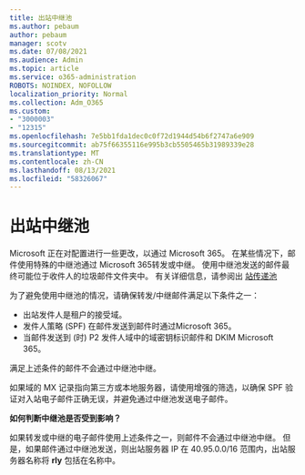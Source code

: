 ```yaml
---
title: 出站中继池
ms.author: pebaum
author: pebaum
manager: scotv
ms.date: 07/08/2021
ms.audience: Admin
ms.topic: article
ms.service: o365-administration
ROBOTS: NOINDEX, NOFOLLOW
localization_priority: Normal
ms.collection: Adm_O365
ms.custom:
- "3000003"
- "12315"
ms.openlocfilehash: 7e5bb1fda1dec0c0f72d1944d54b6f2747a6e909
ms.sourcegitcommit: ab75f66355116e995b3cb5505465b31989339e28
ms.translationtype: MT
ms.contentlocale: zh-CN
ms.lasthandoff: 08/13/2021
ms.locfileid: "58326067"
---
```

# <a name="outbound-relay-pool"></a>出站中继池

Microsoft 正在对配置进行一些更改，以通过 Microsoft 365。 在某些情况下，邮件使用特殊的中继池通过 Microsoft 365转发或中继。 使用中继池发送的邮件最终可能位于收件人的垃圾邮件文件夹中。 有关详细信息，请参阅出 [站传递池](https://docs.microsoft.com/microsoft-365/security/office-365-security/high-risk-delivery-pool-for-outbound-messages#relay-pool)

为了避免使用中继池的情况，请确保转发/中继邮件满足以下条件之一：

- 出站发件人是租户的接受域。
- 发件人策略 (SPF) 在邮件发送到邮件时通过Microsoft 365。
- 当邮件发送到 (时) P2 发件人域中的域密钥标识邮件和 DKIM Microsoft 365。
 
满足上述条件的邮件不会通过中继池中继。

如果域的 MX 记录指向第三方或本地服务器，请使用增强的筛选，以确保 SPF 验证对入站电子邮件正确无误，并避免通过中继池发送电子邮件。

**如何判断中继池是否受到影响？**

如果转发或中继的电子邮件使用上述条件之一，则邮件不会通过中继池中继。 但是，如果邮件通过中继池发送，则出站服务器 IP 在 40.95.0.0/16 范围内，出站服务器名称将 **rly** 包括在名称中。

